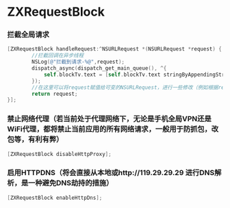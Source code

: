 # ZXRequestBlock
### 拦截全局请求
```objective-c
[ZXRequestBlock handleRequest:^NSURLRequest *(NSURLRequest *request) {
        //拦截回调在异步线程
        NSLog(@"拦截到请求-%@",request);
        dispatch_async(dispatch_get_main_queue(), ^{
            self.blockTv.text = [self.blockTv.text stringByAppendingString:[NSString stringWithFormat:@"拦截到请求--%@\n",request]];
        });
        //在这里可以将request赋值给可变的NSURLRequest，进行一些修改（例如根据request的url过滤单独对一些请求的请求体进行修改等）然后再return，达到修改request的目的。
        return request;
}];
```
### 禁止网络代理（若当前处于代理网络下，无论是手机全局VPN还是WiFi代理，都将禁止当前应用的所有网络请求，一般用于防抓包，改包等，有利有弊）
```objective-c
[ZXRequestBlock disableHttpProxy];
```
### 启用HTTPDNS（将会直接从本地或http://119.29.29.29 进行DNS解析，是一种避免DNS劫持的措施）
```objective-c
[ZXRequestBlock enableHttpDns];
```




